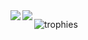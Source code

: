 <a href="https://tanacchi.github.io/">
  <img align="left" src="https://github-readme-stats.vercel.app/api?username=tanacchi&count_private=true&show_icons=true&include_all_commits=true" />
</span>
<a href="https://tanacchi.github.io/">
  <img align="left" src="https://github-readme-stats.vercel.app/api/top-langs/?username=tanacchi&&hide=jupyter%20notebook,tex&langs_count=10&layout=compact&card_width=500"/>
</a>
<p>   
  
  ![trophies](https://github-profile-trophy.vercel.app/?username=tanacchi&column=7&margin-w=8)

<p>
<!--
**tanacchi/tanacchi** is a ✨ _special_ ✨ repository because its `README.md` (this file) appears on your GitHub profile.

Here are some ideas to get you started:

- 🔭 I’m currently working on ...
- 🌱 I’m currently learning ...
- 👯 I’m looking to collaborate on ...
- 🤔 I’m looking for help with ...
- 💬 Ask me about ...
- 📫 How to reach me: ...
- 😄 Pronouns: ...
- ⚡ Fun fact: ...
-->
